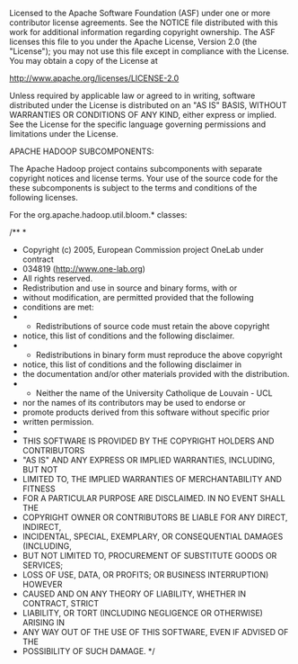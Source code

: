 Licensed to the Apache Software Foundation (ASF) under one
or more contributor license agreements.  See the NOTICE file
distributed with this work for additional information
regarding copyright ownership.  The ASF licenses this file
to you under the Apache License, Version 2.0 (the
"License"); you may not use this file except in compliance
with the License.  You may obtain a copy of the License at

  http://www.apache.org/licenses/LICENSE-2.0

Unless required by applicable law or agreed to in writing,
software distributed under the License is distributed on an
"AS IS" BASIS, WITHOUT WARRANTIES OR CONDITIONS OF ANY
KIND, either express or implied.  See the License for the
specific language governing permissions and limitations
under the License.


APACHE HADOOP SUBCOMPONENTS:

The Apache Hadoop project contains subcomponents with separate copyright
notices and license terms. Your use of the source code for the these
subcomponents is subject to the terms and conditions of the following
licenses. 

For the org.apache.hadoop.util.bloom.* classes:

/**
 *
 * Copyright (c) 2005, European Commission project OneLab under contract
 * 034819 (http://www.one-lab.org)
 * All rights reserved.
 * Redistribution and use in source and binary forms, with or 
 * without modification, are permitted provided that the following 
 * conditions are met:
 *  - Redistributions of source code must retain the above copyright 
 *    notice, this list of conditions and the following disclaimer.
 *  - Redistributions in binary form must reproduce the above copyright 
 *    notice, this list of conditions and the following disclaimer in 
 *    the documentation and/or other materials provided with the distribution.
 *  - Neither the name of the University Catholique de Louvain - UCL
 *    nor the names of its contributors may be used to endorse or 
 *    promote products derived from this software without specific prior 
 *    written permission.
 *    
 * THIS SOFTWARE IS PROVIDED BY THE COPYRIGHT HOLDERS AND CONTRIBUTORS 
 * "AS IS" AND ANY EXPRESS OR IMPLIED WARRANTIES, INCLUDING, BUT NOT 
 * LIMITED TO, THE IMPLIED WARRANTIES OF MERCHANTABILITY AND FITNESS 
 * FOR A PARTICULAR PURPOSE ARE DISCLAIMED. IN NO EVENT SHALL THE 
 * COPYRIGHT OWNER OR CONTRIBUTORS BE LIABLE FOR ANY DIRECT, INDIRECT, 
 * INCIDENTAL, SPECIAL, EXEMPLARY, OR CONSEQUENTIAL DAMAGES (INCLUDING, 
 * BUT NOT LIMITED TO, PROCUREMENT OF SUBSTITUTE GOODS OR SERVICES; 
 * LOSS OF USE, DATA, OR PROFITS; OR BUSINESS INTERRUPTION) HOWEVER 
 * CAUSED AND ON ANY THEORY OF LIABILITY, WHETHER IN CONTRACT, STRICT 
 * LIABILITY, OR TORT (INCLUDING NEGLIGENCE OR OTHERWISE) ARISING IN 
 * ANY WAY OUT OF THE USE OF THIS SOFTWARE, EVEN IF ADVISED OF THE 
 * POSSIBILITY OF SUCH DAMAGE.
 */
